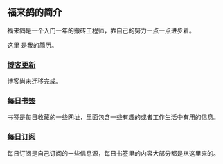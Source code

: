 ## 福来鸽的简介

福来鸽是一个入门一年的搬砖工程师，靠自己的努力一点一点进步着。

 [这里](./not_found) 是我的简历。

### [博客更新](./blog/README.md)

博客尚未迁移完成。

### [每日书签](./mark/index.md)

书签是每日收藏的一些网址，里面包含一些有趣的或者工作生活中有用的信息。

### [每日订阅](./feed/index.md)

每日订阅是自己订阅的一些信息源，每日书签里的内容大部分都是从这里来的。
